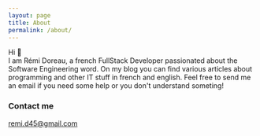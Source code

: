 ```yaml
---
layout: page
title: About
permalink: /about/
---
```


Hi 👋  
I am Rémi Doreau, a french FullStack Developer passionated about the Software Engineering word.
On my blog you can find various articles about programming and other IT stuff in french and english.
Feel free to send me an email if you need some help or you don't understand someting!

### Contact me

[remi.d45@gmail.com](mailto:remi.d45@gmail.com)

